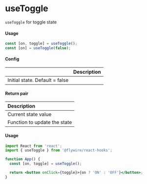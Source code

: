 # useToggle

`useToggle` for toggle state

#### Usage

```js
const [on, toggle] = useToggle();
const [on] = useToggle(false);
```

#### Config

|                                | Description |
| :----------------------------- | ----------- |
| Initial state. Default = false |

#### Return pair

| Description                  |
| :--------------------------- |
| Current state value          |
| Function to update the state |

#### Usage

```jsx harmony
import React from 'react';
import { useToggle } from '@flywire/react-hooks';

function App() {
  const [on, toggle] = useToggle();

  return <button onClick={toggle}>{on ? 'ON' : 'OFF'}</button>;
}
```
